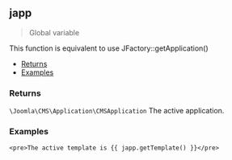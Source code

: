 ## japp
> Global variable

This function is equivalent to use JFactory::getApplication()   

* [Returns](#returns)
* [Examples](#examples)

### Returns <a id="returns"></a>

`\Joomla\CMS\Application\CMSApplication`  The active application.

### Examples <a id="examples"></a>

```twig
<pre>The active template is {{ japp.getTemplate() }}</pre>
```